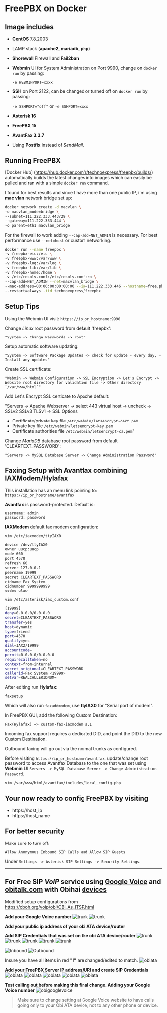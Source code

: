 # FreePBX on Docker

## Image includes

* **CentOS** 7.8.2003
* LAMP stack (**apache2, mariadb, php**)
* **Shorewall** Firewall and **Fail2ban**
* **Webmin** UI for System Administration on Port 9990, change on `docker run` by passing:

    `-e WEBMINPORT=xxxx`
* **SSH** on Port 2122, can be changed or turned off on `docker run` by passing:

    `-e SSHPORT="off"` or `-e SSHPORT=xxxx`
* **Asterisk 16**
* **FreePBX 15**
* **AvantFax 3.3.7**
* Using **Postfix** instead of *SendMail*.

## Running FreePBX

[Docker Hub] (https://hub.docker.com/r/technoexpress/freepbx/builds/) automatically builds the latest changes into images which can easily be pulled and ran with a simple `docker run` command.

I found for best results and since I have more than one public IP, i'm using **mac vlan** network bridge set up:

```bash
docker network create -d macvlan \
-o macvlan_mode=bridge \
--subnet=111.222.333.443/29 \
--gateway=111.222.333.444 \
-o parent=eth1 macvlan_bridge
```

For the firewall to work adding `--cap-add=NET_ADMIN` is necessary.
For best performance use `--net=host` or custom networking.

```bash
docker run --name freepbx \
-v freepbx-etc:/etc \
-v freepbx-www:/var/www \
-v freepbx-log:/var/log \
-v freepbx-lib:/var/lib \
-v freepbx-home:/home \
-v /etc/resolv.conf:/etc/resolv.conf:ro \
--cap-add=NET_ADMIN --net=macvlan_bridge \
--mac-address=00:00:00:00:00:00 --ip=111.222.333.446 --hostname=free.pbx.host \
--restart=always -itd technoexpress/freepbx
```

## Setup Tips

Using the Webmin UI visit: `https://ip_or_hostname:9990`

Change *Linux* root password from default 'freepbx':

    "System -> Change Passwords -> root"

Setup automatic software updating:

    "System -> Software Package Updates -> check for update - every day, - Install any updates"

Create SSL certificate:

    "Webmin -> Webmin Configuration -> SSL Encryption -> Let's Encrypt -> Website root directory for validation file -> Other directory `/var/www/html`"

Add Let's Encrypt SSL certicate to Apache default:

"Servers -> Apache Webserver -> select 443 virtual host -> uncheck -> SSLv2 SSLv3 TLSv1 -> SSL Options

* Certificate/private key file    `/etc/webmin/letsencrypt-cert.pem`
* Private key file                `/etc/webmin/letsencrypt-key.pem`
* Certificate authorities file    `/etc/webmin/letsencrypt-ca.pem`"

Change *MariaDB* database root password from default 'CLEARTEXT_PASSWORD':

    "Servers -> MySQL Database Server -> Change Administration Password"

## Faxing Setup with Avantfax combining IAXModem/Hylafax

This installation has an menu link pointing to: `https://ip_or_hostname/avantfax`

**Avantfax** is password-protected. Default is:

    username: admin
    password: password

**IAXModem** default fax modem configuration:

`vim /etc/iaxmodem/ttyIAX0`

```bash
device /dev/ttyIAX0
owner uucp:uucp
mode 660
port 4570
refresh 60
server 127.0.0.1
peername 19999
secret CLEARTEXT_PASSWORD
cidname Fax System
cidnumber 9999999999
codec ulaw
```

`vim /etc/asterisk/iax_custom.conf`

```bash
[19999]
deny=0.0.0.0/0.0.0.0
secret=CLEARTEXT_PASSWORD
transfer=yes
host=dynamic
type=friend
port=4570
qualify=yes
dial=IAX2/19999
accountcode=
permit=0.0.0.0/0.0.0.0
requirecalltoken=no
context=from-internal
secret_origional=CLEARTEXT_PASSWORD
callerid=Fax System <19999>
setvar=REALCALLERIDNUM=
```

After editing run **Hylafax**:

    faxsetup

Which will also run `faxaddmodem`, use **ttyIAX0**
for "Serial port of modem".

In FreePBX GUI, add the following Custom Destination:

    Fax(Hylafax) => custom-fax-iaxmodem,s,1

Incoming fax support requires a dedicated DID, and point the DID to the new Custom Destination.

Outbound faxing will go out via the normal trunks as configured.

Before visiting `https://ip_or_hostname/avantfax`, update/change root password to access Avantfax Database to the one that was set using **Webmin** UI `Servers -> MySQL Database Server -> Change Administration Password`.

    vim /var/www/html/avantfax/includes/local_config.php

## Your now ready to config FreePBX by visiting

* https://host_ip
* https://host_name

## For better security

Make sure to turn off:

    Allow Anonymous Inbound SIP Calls and Allow SIP Guests

Under `Settings -> Asterisk SIP Settings -> Security Settings`.

----------

## For Free **SIP** *VoIP* service using [Google Voice](http://www.google.com/voice) and [obitalk.com](https://www.obitalk.com) with **Obihai** [devices](https://www.obitalk.com/info/products)

Modified setup configurations from https://cboh.org/voip/obi/OBi_As_ITSP.html

**Add your Google Voice number**
![trunk](pics/obiatpbx1.jpg)
![trunk](pics/obiatpbx2.jpg)

**Add your public ip address of your obi ATA device/router**

**Add SIP Credentials that was set on the obi ATA device/router**
![trunk](pics/obiatpbx3.jpg)
![trunk](pics/obiatpbx4.jpg)
![trunk](pics/obiatpbx5.jpg)
![trunk](pics/obiatpbx6.jpg)
![trunk](pics/obiatpbx7.jpg)

![Inbound](pics/obiatpbxIn.jpg)
![Outbound](pics/obiatpbxOut.jpg)

Insure you have all items in red **"!"** are changed/edited to match.
![obiata](pics/obisetup1.jpg)

**Add your FreePBX Server IP address/URI and create SIP Credentials**
![obiata](pics/obisetup2.jpg)
![obiata](pics/obisetup3.jpg)
![obiata](pics/obisetup4.jpg)
![obiata](pics/obisetup5.jpg)
![obiata](pics/obisetup6.jpg)

**Test calling out before making this final change. Adding your Google Voice number**
![obigooglevoice](pics/obigv.jpg)

>Make sure to change setting at Google Voice website to have calls going only to your Obi ATA device, not to any other phone or device.
